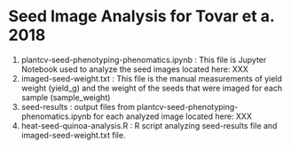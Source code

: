 # Seed Image Analysis for Tovar et a. 2018

1. plantcv-seed-phenotyping-phenomatics.ipynb : This file is Jupyter Notebook used to analyze the seed images located here: XXX
2. imaged-seed-weight.txt : This file is the manual measurements of yield weight (yield_g) and the weight of the seeds that were imaged for each sample (sample_weight)
3. seed-results : output files from plantcv-seed-phenotyping-phenomatics.ipynb for each analyzed image located here: XXX
4. heat-seed-quinoa-analysis.R : R script analyzing seed-results file and imaged-seed-weight.txt file.

